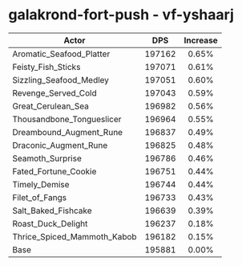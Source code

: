# galakrond-fort-push - vf-yshaarj
| Actor | DPS | Increase |
|---|:---:|:---:|
|Aromatic_Seafood_Platter|197162|0.65%|
|Feisty_Fish_Sticks|197071|0.61%|
|Sizzling_Seafood_Medley|197051|0.60%|
|Revenge_Served_Cold|197043|0.59%|
|Great_Cerulean_Sea|196982|0.56%|
|Thousandbone_Tongueslicer|196964|0.55%|
|Dreambound_Augment_Rune|196837|0.49%|
|Draconic_Augment_Rune|196825|0.48%|
|Seamoth_Surprise|196786|0.46%|
|Fated_Fortune_Cookie|196751|0.44%|
|Timely_Demise|196744|0.44%|
|Filet_of_Fangs|196733|0.43%|
|Salt_Baked_Fishcake|196639|0.39%|
|Roast_Duck_Delight|196237|0.18%|
|Thrice_Spiced_Mammoth_Kabob|196182|0.15%|
|Base|195881|0.00%|
